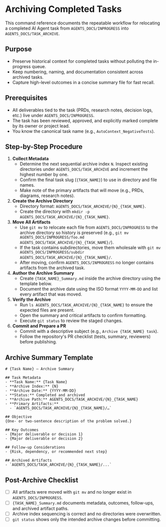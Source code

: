 # Archiving Completed Tasks

This command reference documents the repeatable workflow for relocating a completed AI Agent task from `AGENTS_DOCS/INPROGRESS`
into `AGENTS_DOCS/TASK_ARCHIVE`.

## Purpose
- Preserve historical context for completed tasks without polluting the in-progress queue.
- Keep numbering, naming, and documentation consistent across archived tasks.
- Capture high-level outcomes in a concise summary file for fast recall.

## Prerequisites
- All deliverables tied to the task (PRDs, research notes, decision logs, etc.) live under `AGENTS_DOCS/INPROGRESS`.
- The task has been reviewed, approved, and explicitly marked complete by its owner or project lead.
- You know the canonical task name (e.g., `AutoContext_NegativeTests`).

## Step-by-Step Procedure
1. **Collect Metadata**
   - Determine the next sequential archive index `N`. Inspect existing directories under `AGENTS_DOCS/TASK_ARCHIVE` and increment the
     highest number by one.
   - Confirm the final task slug (`{TASK_NAME}`) to use in directory and file names.
   - Make note of the primary artifacts that will move (e.g., PRDs, diagrams, research notes).
2. **Create the Archive Directory**
   - Directory format: `AGENTS_DOCS/TASK_ARCHIVE/{N}_{TASK_NAME}`.
   - Create the directory with `mkdir -p AGENTS_DOCS/TASK_ARCHIVE/{N}_{TASK_NAME}`.
3. **Move All Artifacts**
   - Use `git mv` to relocate each file from `AGENTS_DOCS/INPROGRESS` to the archive directory so history is preserved
     (e.g., `git mv AGENTS_DOCS/INPROGRESS/foo.md AGENTS_DOCS/TASK_ARCHIVE/{N}_{TASK_NAME}/`).
   - If the task contains subdirectories, move them wholesale with `git mv AGENTS_DOCS/INPROGRESS/subdir AGENTS_DOCS/TASK_ARCHIVE/{N}_{TASK_NAME}/`.
   - After moving, confirm `AGENTS_DOCS/INPROGRESS` no longer contains artifacts from the archived task.
4. **Author the Archive Summary**
   - Create `{TASK_NAME}_Summary.md` inside the archive directory using the template below.
   - Document the archive date using the ISO format `YYYY-MM-DD` and list every artifact that was moved.
5. **Verify the Archive**
   - Run `ls AGENTS_DOCS/TASK_ARCHIVE/{N}_{TASK_NAME}` to ensure the expected files are present.
   - Open the summary and critical artifacts to confirm formatting.
   - Execute `git status` to review the staged changes.
6. **Commit and Prepare a PR**
   - Commit with a descriptive subject (e.g., `Archive {TASK_NAME} task`).
   - Follow the repository's PR checklist (tests, summary, reviewers) before publishing.

## Archive Summary Template

```
# {Task Name} — Archive Summary

## Task Metadata
- **Task Name:** {Task Name}
- **Archive Index:** {N}
- **Archive Date:** {YYYY-MM-DD}
- **Status:** Completed and archived
- **Archive Path:** AGENTS_DOCS/TASK_ARCHIVE/{N}_{TASK_NAME}
- **Primary Artifacts:**
  - `AGENTS_DOCS/TASK_ARCHIVE/{N}_{TASK_NAME}/…`

## Objective
{One- or two-sentence description of the problem solved.}

## Key Outcomes
- {Major deliverable or decision 1}
- {Major deliverable or decision 2}

## Follow-up Considerations
- {Risk, dependency, or recommended next step}

## Archived Artifacts
- `AGENTS_DOCS/TASK_ARCHIVE/{N}_{TASK_NAME}/...`
```

## Post-Archive Checklist
- [ ] All artifacts were moved with `git mv` and no longer exist in `AGENTS_DOCS/INPROGRESS`.
- [ ] `{TASK_NAME}_Summary.md` documents metadata, outcomes, follow-ups, and archived artifact paths.
- [ ] Archive index sequencing is correct and no directories were overwritten.
- [ ] `git status` shows only the intended archive changes before committing.
